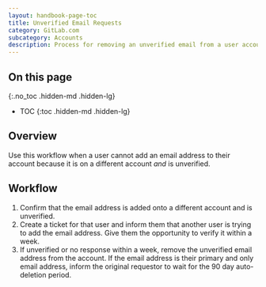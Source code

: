```yaml
---
layout: handbook-page-toc
title: Unverified Email Requests
category: GitLab.com
subcategory: Accounts
description: Process for removing an unverified email from a user account for GitLab.com.
---
```


## On this page
{:.no_toc .hidden-md .hidden-lg}

- TOC
{:toc .hidden-md .hidden-lg}

## Overview

Use this workflow when a user cannot add an email address to their account because it is on a different account _and_ is unverified.

## Workflow

1. Confirm that the email address is added onto a different account and is unverified.
1. Create a ticket for that user and inform them that another user is trying to add the email address. Give them the opportunity to verify it within a week.
1. If unverified or no response within a week, remove the unverified email address from the account. If the email address is their primary and only email address, inform the original requestor to wait for the 90 day auto-deletion period.
